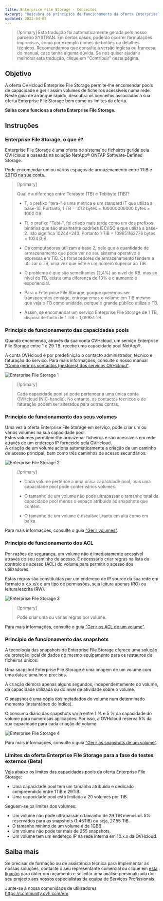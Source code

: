 ```yaml
---
title: Enterprise File Storage - Conceitos
excerpt: "Descubra os princípios de funcionamento da oferta Enterprise File Storage"
updated: 2022-04-07
---
```


> [!primary]
> Esta tradução foi automaticamente gerada pelo nosso parceiro SYSTRAN. Em certos casos, poderão ocorrer formulações imprecisas, como por exemplo nomes de botões ou detalhes técnicos. Recomendamos que consulte a versão inglesa ou francesa do manual, caso tenha alguma dúvida. Se nos quiser ajudar a melhorar esta tradução, clique em "Contribuir" nesta página.
>

## Objetivo

A oferta OVHcloud Enterprise File Storage permite-lhe encomendar pools de capacidade e gerir assim volumes de ficheiros acessíveis numa rede.
Neste guia de arranque rápido, descubra os conceitos associados à sua oferta Enterprise File Storage bem como os limites da oferta.

**Saiba como funciona a oferta Enterprise File Storage.**

## Instruções

### Enterprise File Storage, o que é?

Enterprise File Storage é uma oferta de sistema de ficheiros gerida pela OVHcloud e baseada na solução NetApp&#174; ONTAP Software-Defined Storage.

Pode encomendar um ou vários espaços de armazenamento entre 1TiB e 29TiB na sua conta.

> [!primary]
>
> Qual é a diferença entre Terabyte (TB) e Tebibyte (TiB)?
>
> - T, o prefixo "tera-" é uma métrica e um standard IT que utiliza a base-10. Portanto, 1 TB = 1012 bytes = 100000000000 bytes = 1000 GB.
>
> - Ti, o prefixo "Tebi-", foi criado mais tarde como um dos prefixos binários que são atualmente padrões IEC/ISO e que utiliza a base-2. Isto significa 10244=240. Portanto 1 TiB = 109951162776 bytes = 1024 GiB.
>
> - Os computadores utilizam a base 2, pelo que a quantidade de armazenamento que pode ver no seu sistema operativo é expressa em TiB. Os fornecedores de armazenamento tendem a utilizar o TB, uma vez que este é um número superior ao TiB.
>
> - O problema é que são semelhantes (2,4%) ao nível do KB, mas ao nível do TB, existe uma diferença de 10% e o aumento é exponencial.
>
> - Para o Enterprise File Storage, porque queremos ser transparentes consigo, entregaremos o volume em TiB mesmo que veja o TB como unidade, porque o grande público utiliza o TB.
>
> - Assim, se encomendar um serviço Enterprise File Storage de 1 TB, disporá de facto de 1 TiB = 1,09951 TB.
>

### Princípio de funcionamento das capacidades pools

Quando encomenda, através da sua conta OVHcloud, um serviço Enterprise File Storage entre 1 e 29 TB, recebe uma capacidade pool NetApp&#174;.

A conta OVHcloud é por predefinição o contacto administrador, técnico e faturação do serviço. Para mais informações, consulte o nosso manual ["Como gerir os contactos (gestores) dos serviços OVHcloud"](/pages/account_and_service_management/account_information/managing_contacts).

![Enterprise File Storage 1](images/Netapp_Concept_1.png)

> [!primary]
>
> Cada capacidade pool só pode pertencer a uma única conta OVHcloud (NIC-handle). No entanto, os contactos técnicos e de faturação podem ser alterados para outras contas.
>

### Princípio de funcionamento dos seus volumes

Uma vez a oferta Enterprise File Storage em serviço, pode criar um ou vários volumes na sua capacidade pool.
<br>Estes volumes permitem-lhe armazenar ficheiros e são acessíveis em rede através de um endereço IP fornecido pela OVHcloud.
<br>A criação de um volume aciona automaticamente a criação de um caminho de acesso principal, bem como três caminhos de acesso secundários.

![Enterprise File Storage 2](images/Netapp_Concept_2.png)

> [!primary]
>
> - Cada volume pertence a uma única capacidade pool, mas uma capacidade pool pode conter vários volumes.
>
> - O tamanho de um volume não pode ultrapassar o tamanho total da capacidade pool menos o espaço atribuído às snapshots que contém.
>
> - O tamanho de um volume é escalável, tanto em alta como em baixa.
>

Para mais informações, consulte o guia ["Gerir volumes"](/pages/storage_and_backup/file_storage/enterprise_file_storage/netapp_volumes).

### Princípio de funcionamento dos ACL

Por razões de segurança, um volume não é imediatamente acessível através do seu caminho de acesso. É necessário criar regras na lista de controlo de acesso (ACL) do volume para permitir o acesso dos utilizadores.

Estas regras são constituídas por um endereço de IP source da sua rede em formato x.x.x.x/x e um tipo de permissões, seja leitura apenas (RO) ou leitura/escrita (RW).

![Enterprise File Storage 3](images/Netapp_Concept_3.png)

> [!primary]
>
> Pode criar uma ou várias regras por volume.
>

Para mais informações, consulte o guia ["Gerir os ACL de um volume"](/pages/storage_and_backup/file_storage/enterprise_file_storage/netapp_volume_acl).

### Princípio de funcionamento das snapshots

A tecnologia das snapshots de Enterprise File Storage oferece uma solução de proteção local de dados no mesmo equipamento para os restauros de ficheiros únicos.

Uma snapshot Enterprise File Storage é uma imagem de um volume com uma data e uma hora precisas.

A criação demora apenas alguns segundos, independentemente do volume, da capacidade utilizada ou do nível de atividade sobre o volume.

O snapshot é uma cópia dos metadados do volume num determinado momento (instantâneo do índice).

O consumo diário das snapshots varia entre 1 % e 5 % da capacidade do volume para numerosas aplicações. Por isso, a OVHcloud reserva 5% da sua capacidade para cada criação de volume.

![Enterprise File Storage 4](images/Netapp_Concept_4.png)

Para mais informações, consulte o guia ["Gerir as snapshots de um volume"](/pages/storage_and_backup/file_storage/enterprise_file_storage/netapp_volume_snapshots).

### Limites da oferta Enterprise File Storage para a fase de testes externos (Beta)

Veja abaixo os limites das capacidades pools da oferta Enterprise File Storage:

- Uma capacidade pool tem um tamanho atribuído e dedicado compreendido entre 1TiB e 29TiB.
- Uma capacidade pool está limitada a 20 volumes por TiB.

Seguem-se os limites dos volumes:

- Um volume não pode ultrapassar o tamanho de 29 TiB menos os 5% reservados para as snapshots (1.45TiB) ou seja, 27,55 TiB.
- O tamanho mínimo de um volume é de 1GBB.
- Um volume não pode ter mais de 255 snapshots.
- Um volume tem um endereço IP na rede interna em 10.x.x da OVHcloud.

## Saiba mais

Se precisar de formação ou de assistência técnica para implementar as nossas soluções, contacte o seu representante comercial ou clique em [esta ligação](https://www.ovhcloud.com/pt/professional-services/) para obter um orçamento e solicitar uma análise personalizada do seu projecto aos nossos especialistas da equipa de Serviços Profissionais.

Junte-se à nossa comunidade de utilizadores <https://community.ovh.com/en/>.
